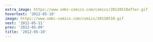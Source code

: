 ```yaml
---
extra_image: https://www.smbc-comics.com/comics/20120510after.gif
hovertext: '2012-05-10'
image: https://www.smbc-comics.com/comics/20120510.gif
next: '2012-05-11'
prev: '2012-05-09'
title: '2012-05-10'
---
```

